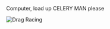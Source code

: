 Computer, load up CELERY MAN please

![Drag Racing](https://i.pinimg.com/originals/81/4d/ba/814dbac95e54ed7bf8d4ceff418a58ed.gif)

<!-- ### Hi i'm Zach!

![k](https://picsum.photos/200)

Right now im into:
- 🏠 Home Automation
- 🤖 DevOps
- 🐍 Hacking stuff together with Python -->

<!--
**ZacheryThomas/ZacheryThomas** is a ✨ _special_ ✨ repository because its `README.md` (this file) appears on your GitHub profile.

Here are some ideas to get you started:

- 🔭 I’m currently working on ...
- 🌱 I’m currently learning ...
- 👯 I’m looking to collaborate on ...
- 🤔 I’m looking for help with ...
- 💬 Ask me about ...
- 📫 How to reach me: ...
- 😄 Pronouns: ...
- ⚡ Fun fact: ...
-->
